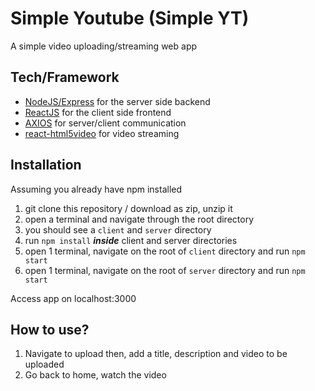 # Simple Youtube (Simple YT)
A simple video uploading/streaming web app

## Tech/Framework ##
* [NodeJS/Express](https://expressjs.com "ExpressJS") for the server side backend
* [ReactJS](https://reactjs.org "ReactJS") for the client side frontend
* [AXIOS](https://github.com/axios/axios "AXIOS") for server/client communication
* [react-html5video](https://www.npmjs.com/package/react-html5video "React Html5 Video") for video streaming

## Installation ##
Assuming you already have npm installed
1. git clone this repository / download as zip, unzip it
2. open a terminal and navigate through the root directory
3. you should see a `client` and `server` directory
4. run `npm install` ___inside___ client and server directories
5. open 1 terminal, navigate on the root of `client` directory and run `npm start`
6. open 1 terminal, navigate on the root of `server` directory and run `npm start`

Access app on localhost:3000

## How to use? ##
1. Navigate to upload then, add a title, description and video to be uploaded
2. Go back to home, watch the video
